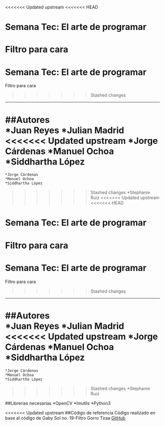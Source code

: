 <<<<<<< Updated upstream
<<<<<<< HEAD
# Semana Tec: El arte de programar
 Filtro para cara
=======
# Semana Tec: El arte de programar
 Filtro para cara

>>>>>>> Stashed changes
***
##Autores    
	*Juan Reyes
	*Julian Madrid
<<<<<<< Updated upstream
	*Jorge Cárdenas
	*Manuel Ochoa
	*Siddhartha López
=======
	*Jorge Cárdenas
	*Manuel Ochoa
	*Siddhartha López
>>>>>>> Stashed changes
	*Stephanie Ruiz
<<<<<<< Updated upstream
<<<<<<< HEAD
# Semana Tec: El arte de programar
 Filtro para cara
=======
# Semana Tec: El arte de programar
 Filtro para cara

>>>>>>> Stashed changes
***
##Autores    
	*Juan Reyes
	*Julian Madrid
<<<<<<< Updated upstream
	*Jorge Cárdenas
	*Manuel Ochoa
	*Siddhartha López
=======
	*Jorge Cárdenas
	*Manuel Ochoa
	*Siddhartha López
>>>>>>> Stashed changes
	*Stephanie Ruiz

##Librerias necesarias
    *OpenCV
    *Imutils
    *Python3



<<<<<<< Updated upstream
##Código de referencia
Código realizado en base al código de Gaby Sol no. 19-Filtro Gorro Tiraa
[GitHub](https://github.com/GabySol/OmesTutorials2020)
